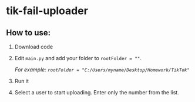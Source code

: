 # tik-fail-uploader

## How to use:

1. Download code
2. Edit `main.py` and add your folder to `rootFolder = ""`.

    _For example: `rootFolder = "C:/Users/myname/Desktop/Homework/TikTok"`_
3. Run it
4. Select a user to start uploading. Enter only the number from the list.
